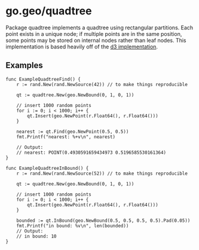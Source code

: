 go.geo/quadtree
===============

Package quadtree implements a quadtree using rectangular partitions.
Each point exists in a unique node; if multiple points are in the same position,
some points may be stored on internal nodes rather than leaf nodes.
This implementation is based heavily off of the 
[d3 implementation](https://github.com/mbostock/d3/wiki/Quadtree-Geom).

## Examples

	func ExampleQuadtreeFind() {
		r := rand.New(rand.NewSource(42)) // to make things reproducible

		qt := quadtree.New(geo.NewBound(0, 1, 0, 1))

		// insert 1000 random points
		for i := 0; i < 1000; i++ {
			qt.Insert(geo.NewPoint(r.Float64(), r.Float64()))
		}

		nearest := qt.Find(geo.NewPoint(0.5, 0.5))
		fmt.Printf("nearest: %+v\n", nearest)

		// Output:
		// nearest: POINT(0.4930591659434973 0.5196585530161364)
	}

	func ExampleQuadtreeInBound() {
		r := rand.New(rand.NewSource(52)) // to make things reproducible

		qt := quadtree.New(geo.NewBound(0, 1, 0, 1))

		// insert 1000 random points
		for i := 0; i < 1000; i++ {
			qt.Insert(geo.NewPoint(r.Float64(), r.Float64()))
		}

		bounded := qt.InBound(geo.NewBound(0.5, 0.5, 0.5, 0.5).Pad(0.05))
		fmt.Printf("in bound: %v\n", len(bounded))
		// Output:
		// in bound: 10
	}
